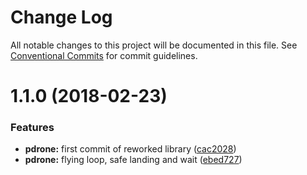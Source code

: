 # Change Log

All notable changes to this project will be documented in this file.
See [Conventional Commits](https://conventionalcommits.org) for commit guidelines.

<a name="1.1.0"></a>
# 1.1.0 (2018-02-23)


### Features

* **pdrone:** first commit of reworked library ([cac2028](https://github.com/vvo/pdrone-js-sdk/commit/cac2028))
* **pdrone:** flying loop, safe landing and wait ([ebed727](https://github.com/vvo/pdrone-js-sdk/commit/ebed727))
